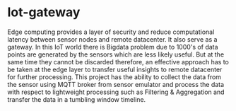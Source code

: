 # Iot-gateway

Edge computing provides a layer of security and reduce computational latency between sensor nodes and remote datacenter.
It also serve as a gateway. In this IoT world there is Bigdata problem due to 1000's of data points are generated by the sensors which are less likely useful. But at the same time they cannot be discarded therefore, an effective approach has to be taken at the edge layer to transfer useful insights to remote datacenter for further processing.
This project has the ability to collect the data from the sensor using MQTT broker from sensor emulator and process the data with respect to lightweight processing such as Filtering & Aggregation and transfer the data in a tumbling window timeline.

